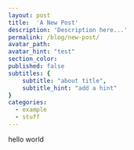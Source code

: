 ```yaml
---
layout: post
title:  'A New Post'
description: 'Description here...'
permalink: /blog/new-post/
avatar_path: 
avatar_hint: "test"
section_color:
published: false
subtitles: {
	subtitle: "about title",
	subtitle_hint: "add a hint"
}
categories:
  - example
  - stuff
---
```


hello world
